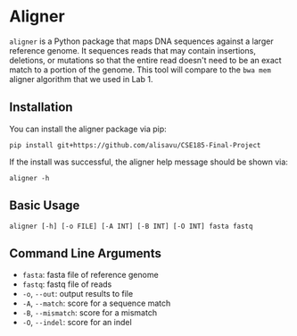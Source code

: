 # Aligner

`aligner` is a Python package that maps DNA sequences against a larger reference genome. It sequences reads that may contain insertions, deletions, or mutations so that the entire read doesn't need to be an exact match to a portion of the genome. This tool will compare to the `bwa mem` aligner algorithm that we used in Lab 1.

## Installation
You can install the aligner package via pip:
```
pip install git+https://github.com/alisavu/CSE185-Final-Project
```
If the install was successful, the aligner help message should be shown via:
```
aligner -h
```

## Basic Usage
```
aligner [-h] [-o FILE] [-A INT] [-B INT] [-O INT] fasta fastq
```

## Command Line Arguments
- `fasta`: fasta file of reference genome
- `fastq`: fastq file of reads
- `-o`, `--out`: output results to file
- `-A`, `--match`: score for a sequence match
- `-B`, `--mismatch`: score for a mismatch
- `-O`, `--indel`: score for an indel 